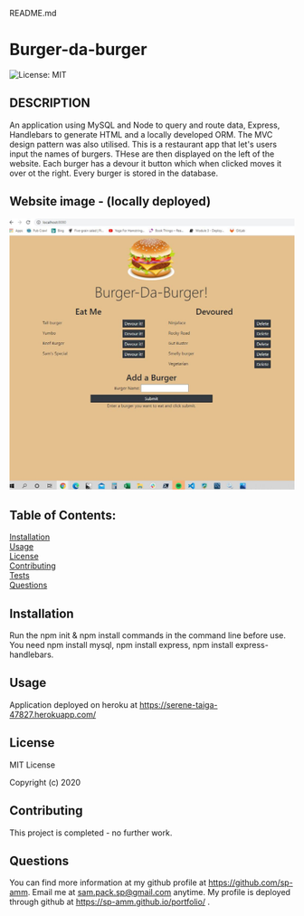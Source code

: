 README.md 

# Burger-da-burger

![License: MIT](https://img.shields.io/badge/License-MIT-yellow.svg)

## DESCRIPTION
An application using MySQL and Node to query and route data, Express, Handlebars 
to generate HTML and a locally developed ORM. The MVC design pattern was also utilised.
This is a restaurant app that let's users input the names of burgers. THese are then displayed on the left of the website. Each burger has a devour it button which when clicked moves it over ot the right.
Every burger is stored in the database.

## Website image - (locally deployed)
<img src=public/assets/images/page.JPG>

## Table of Contents:

[Installation](#installation)<br>
[Usage](#usage)<br>
[License](#license)<br>
[Contributing](#contributing)<br>
[Tests](#tests)<br>
[Questions](#questions)<br>

## Installation
Run the npm init & npm install commands in the command line before use.
You need npm install mysql, npm install express, npm install express-handlebars.

## Usage
Application deployed on heroku at https://serene-taiga-47827.herokuapp.com/

## License
MIT License

Copyright (c) 2020

## Contributing
This project is completed - no further work.

## Questions
You can find more information at my github profile at https://github.com/sp-amm.
Email me at sam.pack.sp@gmail.com anytime.
My profile is deployed through github at https://sp-amm.github.io/portfolio/ .